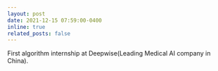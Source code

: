 ```yaml
---
layout: post
date: 2021-12-15 07:59:00-0400
inline: true
related_posts: false
---
```


First algorithm internship at Deepwise(Leading Medical AI company in China).
